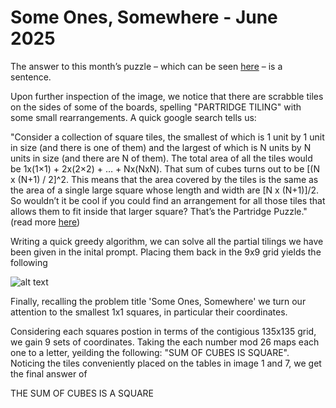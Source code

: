 # Some Ones, Somewhere - June 2025

The answer to this month’s puzzle – which can be seen [here](https://www.janestreet.com/static/pdfs/puzzles/june-2025-puzzle.pdf) – is a sentence.

Upon further inspection of the image, we notice that there are scrabble tiles on the sides of some of the boards, spelling "PARTRIDGE TILING" with some small rearrangements. A quick google search tells us:

"Consider a collection of square tiles, the smallest of which is 1 unit by 1 unit in size (and there is one of them) and the largest of which is N units by N units in size (and there are N of them). The total area of all the tiles would be 1x(1×1) + 2x(2×2) + … + Nx(NxN). That sum of cubes turns out to be [(N x (N+1) / 2]^2. This means that the area covered by the tiles is the same as the area of a single large square whose length and width are [N x (N+1)]/2. So wouldn’t it be cool if you could find an arrangement for all those tiles that allows them to fit inside that larger square? That’s the Partridge Puzzle." (read more [here](https://pyrigan.com/2017/02/17/the-partridge-puzzle/))

Writing a quick greedy algorithm, we can solve all the partial tilings we have been given in the inital prompt. Placing them back in the 9x9 grid yields the following

![alt text](image.png)

Finally, recalling the problem title 'Some Ones, Somewhere' we turn our attention to the smallest 1x1 squares, in particular their coordinates. 

Considering each squares postion in terms of the contigious 135x135 grid, we gain 9 sets of coordinates. Taking the each number mod 26 maps each one to a letter, yeilding the following:
"SUM OF CUBES IS SQUARE". Noticing the tiles conveniently placed on the tables in image 1 and 7, we get the final answer of 

THE SUM OF CUBES IS A SQUARE